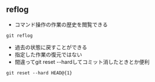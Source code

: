 ## reflog
- コマンド操作の作業の歴史を閲覧できる
```console
git reflog
```
- 過去の状態に戻すことができる
- 指定した作業の復元ではない
- 間違ってgit reset  --hardしてコミット消したときとか便利
```console
git reset --hard HEAD@{1}
```
